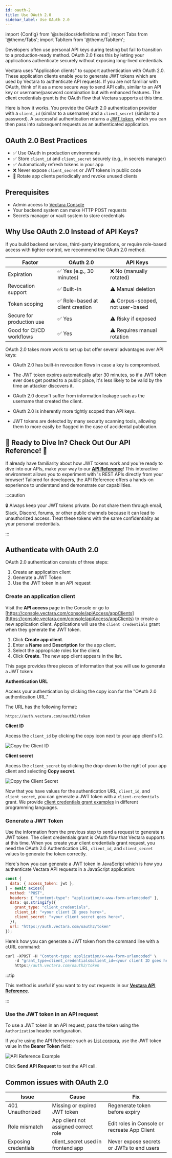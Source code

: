 ```yaml
---
id: oauth-2
title: Use OAuth 2.0
sidebar_label: Use OAuth 2.0
---
```


import {Config} from '@site/docs/definitions.md';
import Tabs from '@theme/Tabs';
import TabItem from '@theme/TabItem';

Developers often use personal API keys during testing but fail to transition 
to a production-ready method. OAuth 2.0 fixes this by letting your 
applications authenticate securely without exposing long-lived credentials.

Vectara uses "Application clients" to support authentication with OAuth 2.0.
These application clients enable you to generate JWT tokens which are used by
Vectara to authenticate API requests. If you are not familiar with OAuth,
think of it as a more secure way to send API calls, similar to
an API key or username/password combination but with enhanced features. The
client credentials grant is the OAuth flow that Vectara supports at this time.

Here is how it works. You provide the OAuth 2.0 authentication provider with a
`client_id` (similar to a username) and a `client_secret` (similar to a
password). A successful authentication returns a [JWT token](https://jwt.io/), which
you can then pass into subsequent requests as an authenticated application.

## OAuth 2.0 Best Practices

- ✅ Use OAuth in production environments
- ✅ Store `client_id` and `client_secret` securely (e.g., in secrets manager)
- ✅ Automatically refresh tokens in your app
- ❌ Never expose `client_secret` or JWT tokens in public code
- 🔄 Rotate app clients periodically and revoke unused clients

## Prerequisites

- Admin access to [Vectara Console](https://console.vectara.com/)
- Your backend system can make HTTP POST requests
- Secrets manager or vault system to store credentials


## Why Use OAuth 2.0 Instead of API Keys?

If you build backend services, third-party integrations, or require role-based 
access with tighter control, we recommend the OAuth 2.0 method.

| **Factor**                 | **OAuth 2.0**                              | **API Keys**                             |
|----------------------------|--------------------------------------------|------------------------------------------|
| Expiration                 | ✅ Yes (e.g., 30 minutes)                  | ❌ No (manually rotated)                  |
| Revocation support         | ✅ Built-in                                | ⚠️ Manual deletion                        |
| Token scoping              | ✅ Role-based at client creation           | ⚠️ Corpus-scoped, not user-based         |
| Secure for production use  | ✅ Yes                                     | ⚠️ Risky if exposed                      |
| Good for CI/CD workflows   | ✅ Yes                                     | ⚠️ Requires manual rotation              |

OAuth 2.0 takes more work to set up but offer several advantages over API keys:

- OAuth 2.0 has built-in revocation flows in case a key is compromised.

- The JWT token expires automatically after 30 minutes, so if a JWT token ever
  does get posted to a public place, it's less likely to be valid by the
  time an attacker discovers it.

- OAuth 2.0 doesn't suffer from information leakage such as the username
  that created the client.
- OAuth 2.0 is inherently more tightly scoped than API keys.
- JWT tokens are detected by many security scanning tools, allowing them to
  more easily be flagged in the case of accidental publication.

## :star2: Ready to Dive In? Check Out Our API Reference! :star2:

If already have familiarity about how JWT tokens work and you're ready to dive
into our APIs, make your way to our [**API Reference**](/docs/rest-api/vectara-rest-api-v-2)!
This interactive environment allows you to experiment with <Config v="names.product"/>'s REST
APIs directly from your browser! Tailored for developers, the API Reference
offers a hands-on experience to understand and demonstrate our capabilities.

:::caution

:lock: Always keep your JWT tokens private. Do not share them through email,
Slack, Discord, forums, or other public channels because it can lead to
unauthorized access. Treat these tokens with the same confidentiality as your
personal credentials.

:::

## Authenticate with OAuth 2.0

OAuth 2.0 authentication consists of three steps:

1. Create an application client
2. Generate a JWT Token
3. Use the JWT token in an API request

### Create an application client

Visit the **API access** page in the Console or go
to [https://console.vectara.com/console/apiAccess/appClients](https://console.vectara.com/console/apiAccess/appClients) to
create a new application client. Applications will use the
`client credentials` grant when they generate the JWT token.

1. Click **Create app client**.
2. Enter a **Name** and **Description** for the app client.
3. Select the appropriate roles for the client.
4. Click **Create**.
   The new app client appears in the list.

This page provides three pieces of information that you will use to generate a
JWT token:

**Authentication URL**

Access your authentication by clicking the copy icon for the "OAuth 2.0 authentication URL."

The URL has the following format:

`https://auth.vectara.com/oauth2/token`

**Client ID**

Access the `client_id` by clicking the copy icon next to your app client's ID.

![Copy the Client ID](/img/copy_client_id.png)

**Client secret**

Access the `client_secret` by clicking the drop-down to the right of your app client and selecting **Copy secret.**

![Copy the Client Secret](/img/copy_client_secret.png)

Now that you have values for the authentication URL, `client_id`, and `client_secret`,
you can generate a JWT token with a `client-credentials` grant. We provide [client
credentials grant examples](/docs/getting-started-samples/JWTFetcher.cs) in different
programming languages.

### Generate a JWT Token

Use the information from the previous step to send a request to generate a JWT
token. The client credentials grant is OAuth flow that Vectara supports at
this time. When you create your client credentials grant request, you need
the OAuth 2.0 Authentication URL, `client_id`, and `client_secret` values to
generate the token correctly.

Here's how you can generate a JWT token in JavaScript which is how you
authenticate Vectara API requests in a JavaScript application:

```js title="JavaScript Example"
const {
  data: { access_token: jwt },
} = await axios({
  method: "POST",
  headers: { "content-type": "application/x-www-form-urlencoded" },
  data: qs.stringify({
    grant_type: "client_credentials",
    client_id: "<your client ID goes here>",
    client_secret: "<your client secret goes here>",
  }),
  url: "https://auth.vectara.com/oauth2/token"
});
```

Here’s how you can generate a JWT token from the command line with a
cURL command:

```js title="cURL Example"
curl -XPOST -H "Content-type: application/x-www-form-urlencoded" \
    -d "grant_type=client_credentials&client_id=<your client ID goes here>&client_secret=<your client secret goes here>" \
    https://auth.vectara.com/oauth2/token
```

:::tip

This method is useful if you want to try out requests in
our [**Vectara API Reference**](/docs/rest-api/vectara-rest-api-v-2).

:::

### Use the JWT token in an API request

To use a JWT token in an API request, pass the token using the `Authorization`
header configuration.

If you're using the API Reference such as [List corpora](/docs/rest-api/list-corpora),
use the JWT token value in the **Bearer Token** field:

![API Reference Example](/img/api_playground_listcorpora.png)

Click **Send API Request** to test the API call.

## Common issues with OAuth 2.0

| **Issue**                  | **Cause**                                | **Fix**                                           |
|----------------------------|-------------------------------------------|----------------------------------------------------|
| 401 Unauthorized           | Missing or expired JWT token              | Regenerate token before expiry                    |
| Role mismatch              | App client not assigned correct role      | Edit roles in Console or recreate App Client       |
| Exposing credentials       | client_secret used in frontend app       | Never expose secrets or JWTs to end users         |
